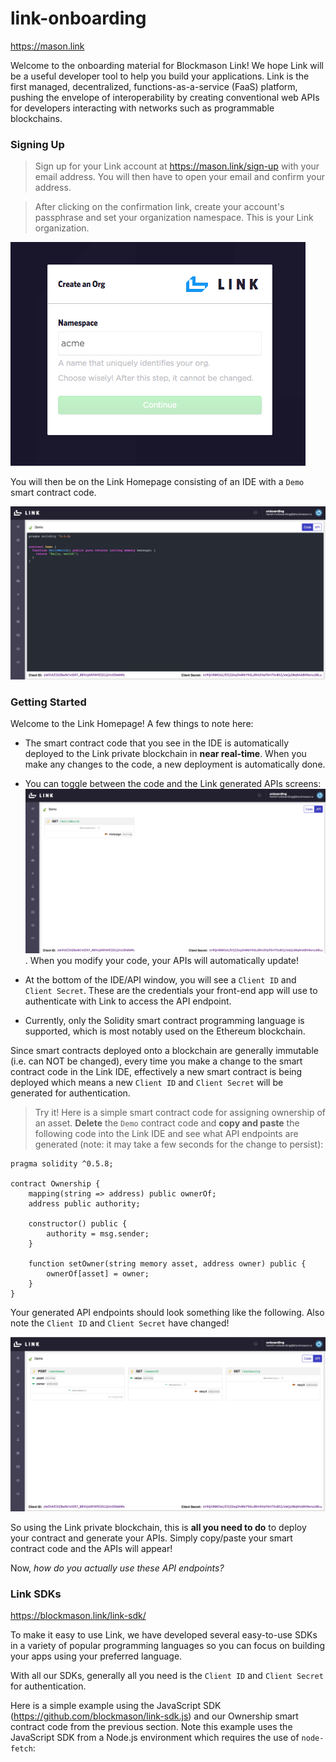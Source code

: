 # link-onboarding
https://mason.link

Welcome to the onboarding material for Blockmason Link! We hope Link will be a useful developer tool to help you build your applications. Link is the first managed, decentralized, functions-as-a-service (FaaS) platform, pushing the envelope of interoperability by creating conventional web APIs for developers interacting with networks such as programmable blockchains.

### Signing Up

> Sign up for your Link account at https://mason.link/sign-up with your email address. You will then have to open your email and confirm your address.  

> After clicking on the confirmation link, create your account's passphrase and set your organization namespace. This is your Link organization.

![Set Organization Name](images/set_org.png)

You will then be on the Link Homepage consisting of an IDE with a `Demo` smart contract code. 

![Link Homepage IDE](images/link_home_ide.png)

### Getting Started
Welcome to the Link Homepage! A few things to note here:

* The smart contract code that you see in the IDE is automatically deployed to the Link private blockchain in **near real-time**. When you make any changes to the code, a new deployment is automatically done.

* You can toggle between the code and the Link generated APIs screens:
![Link Homepage API](images/link_home_api.png). When you modify your code, your APIs will automatically update!

* At the bottom of the IDE/API window, you will see a `Client ID` and `Client Secret`. These are the credentials your front-end app will use to authenticate with Link to access the API endpoint.

* Currently, only the Solidity smart contract programming language is supported, which is most notably used on the Ethereum blockchain.

Since smart contracts deployed onto a blockchain are generally immutable (i.e. can NOT be changed), every time you make a change to the smart contract code in the Link IDE, effectively a new smart contract is being deployed which means a new `Client ID` and `Client Secret` will be generated for authentication.

> Try it! Here is a simple smart contract code for assigning ownership of an asset. **Delete** the `Demo` contract code and **copy and paste** the following code into the Link IDE and see what API endpoints are generated (note: it may take a few seconds for the change to persist):
```
pragma solidity ^0.5.8;

contract Ownership {
    mapping(string => address) public ownerOf;
    address public authority;
    
    constructor() public {
        authority = msg.sender;
    }
    
    function setOwner(string memory asset, address owner) public {
        ownerOf[asset] = owner;
    }
}
```
Your generated API endpoints should look something like the following. Also note the `Client ID` and `Client Secret` have changed!

![Link Ownership APIs](images/link_ownership_apis.png)

So using the Link private blockchain, this is **all you need to do** to deploy your contract and generate your APIs. Simply copy/paste your smart contract code and the APIs will appear!

Now, *how do you actually use these API endpoints?*

### Link SDKs
https://blockmason.link/link-sdk/

To make it easy to use Link, we have developed several easy-to-use SDKs in a variety of popular programming languages so you can focus on building your apps using your preferred language. 

With all our SDKs, generally all you need is the `Client ID` and `Client Secret` for authentication.

Here is a simple example using the JavaScript SDK (https://github.com/blockmason/link-sdk.js) and our Ownership smart contract code from the previous section. Note this example uses the JavaScript SDK from a Node.js environment which requires the use of `node-fetch`: 








